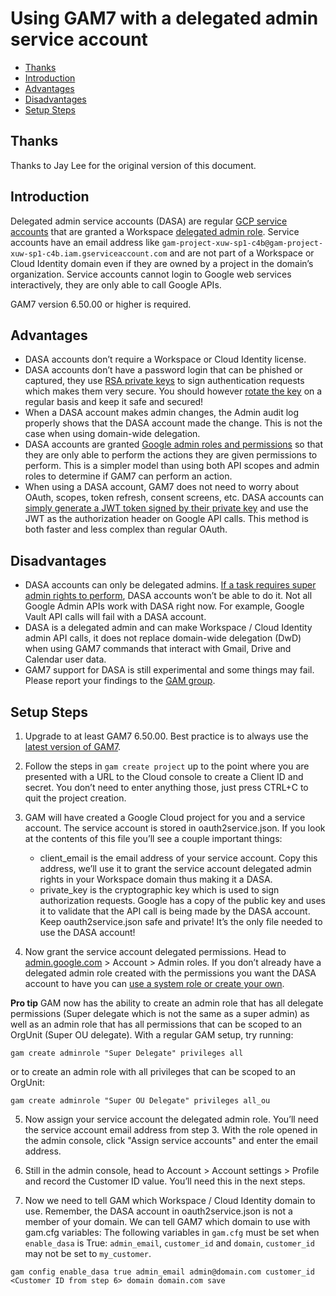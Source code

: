 # Using GAM7 with a delegated admin service account
- [Thanks](#thanks)
- [Introduction](#introduction)
- [Advantages](#advantages)
- [Disadvantages](#disadvantages)
- [Setup Steps](#setup-steps)

## Thanks

Thanks to Jay Lee for the original version of this document.

## Introduction
Delegated admin service accounts (DASA) are regular [GCP service accounts](https://cloud.google.com/iam/docs/service-accounts#what_are_service_accounts) that are granted a Workspace [delegated admin role](https://support.google.com/a/answer/33325). Service accounts have an email address like `gam-project-xuw-sp1-c4b@gam-project-xuw-sp1-c4b.iam.gserviceaccount.com` and are not part of a Workspace or Cloud Identity domain even if they are owned by a project in the domain’s organization. Service accounts cannot login to Google web services interactively, they are only able to call Google APIs.

GAM7 version 6.50.00 or higher is required.

## Advantages
* DASA accounts don’t require a Workspace or Cloud Identity license.
* DASA accounts don’t have a password login that can be phished or captured, they use [RSA private keys](https://en.wikipedia.org/wiki/RSA_(cryptosystem)) to sign authentication requests which makes them very secure. You should however [rotate the key](https://jaylee.us/qwm) on a regular basis and keep it safe and secured!
* When a DASA account makes admin changes, the Admin audit log properly shows that the DASA account made the change. This is not the case when using domain-wide delegation.
* DASA accounts are granted [Google admin roles and permissions](https://support.google.com/a/answer/1219251) so that they are only able to perform the actions they are given permissions to perform. This is a simpler model than using both API scopes and admin roles to determine if GAM7 can perform an action.
* When using a DASA account, GAM7 does not need to worry about OAuth, scopes, token refresh, consent screens, etc. DASA accounts can [simply generate a JWT token signed by their private key](https://developers.google.com/identity/protocols/oauth2/service-account#jwt-auth) and use the JWT as the authorization header on Google API calls. This method is both faster and less complex than regular OAuth.

## Disadvantages
* DASA accounts can only be delegated admins. [If a task requires super admin rights to perform](https://support.google.com/a/answer/2405986#:~:text=Only%20super%20administrators%20can...), DASA accounts won’t be able to do it.
Not all Google Admin APIs work with DASA right now. For example, Google Vault API calls will fail with a DASA account.
* DASA is a delegated admin and can make Workspace / Cloud Identity admin API calls, it does not replace domain-wide delegation (DwD) when using GAM7 commands that interact with Gmail, Drive and Calendar user data.
* GAM7 support for DASA is still experimental and some things may fail. Please report your findings to the [GAM group](https://groups.google.com/g/google-apps-manager).

## Setup Steps
1. Upgrade to at least GAM7 6.50.00. Best practice is to always use the [latest version of GAM7](https://github.com/taers232c/GAMADV-XTD3/wiki/How-to-Update-Advanced-GAM).

2. Follow the steps in `gam create project` up to the point where you are presented with a URL to the Cloud console to create a Client ID and secret. You don’t need to enter anything those, just press CTRL+C to quit the project creation.

3. GAM will have created a Google Cloud project for you and a service account. The service account is stored in oauth2service.json. If you look at the contents of this file you’ll see a couple important things:
   * client_email is the email address of your service account. Copy this address, we’ll use it to grant the service account delegated admin rights in your Workspace domain thus making it a DASA.
   * private_key is the cryptographic key which is used to sign authorization requests. Google has a copy of the public key and uses it to validate that the API call is being made by the DASA account. Keep oauth2service.json safe and private! It’s the only file needed to use the DASA account!

4. Now grant the service account delegated permissions. Head to [admin.google.com](https://admin.google.com/) > Account > Admin roles. If you don’t already have a delegated admin role created with the permissions you want the DASA account to have you can [use a system role or create your own](https://support.google.com/a/answer/33325).

**Pro tip** GAM now has the ability to create an admin role that has all delegate permissions (Super delegate which is not the same as a super admin) as well as an admin role that has all permissions that can be scoped to an OrgUnit (Super OU delegate). With a regular GAM setup, try running:
```
gam create adminrole "Super Delegate" privileges all
```
or to create an admin role with all privileges that can be scoped to an OrgUnit:
```
gam create adminrole "Super OU Delegate" privileges all_ou
```

5. Now assign your service account the delegated admin role. You’ll need the service account email address from  step 3. With the role opened in the admin console, click "Assign service accounts" and enter the email address.

6. Still in the admin console, head to Account > Account settings > Profile and record the Customer ID value. You’ll need this in the next steps.

7. Now we need to tell GAM which Workspace / Cloud Identity domain to use. Remember, the DASA account in oauth2service.json is not a member of your domain. We can tell GAM7 which domain to use with gam.cfg variables:
The following variables in `gam.cfg` must be set when `enable_dasa` is True: `admin_email`, `customer_id` and `domain`,
`customer_id` may not be set to `my_customer`.


```
gam config enable_dasa true admin_email admin@domain.com customer_id <Customer ID from step 6> domain domain.com save
```
